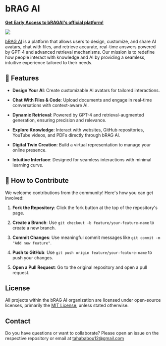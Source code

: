 # bRAG AI

**[Get Early Access to bRAGAI's official platform!](https://bragai.tech)**

<img src="https://pbs.twimg.com/profile_banners/1858826313487753216/1732013911/1500x500">

[bRAG AI](https://bragai.tech) is a platform that allows users to design, customize, and share AI avatars, chat with files, and retrieve accurate, real-time answers powered by GPT-4 and advanced retrieval mechanisms. Our mission is to redefine how people interact with knowledge and AI by providing a seamless, intuitive experience tailored to their needs.

## 🚀 Features

-   **Design Your AI**: Create customizable AI avatars for tailored
    interactions.

-   **Chat With Files & Code**: Upload documents and engage in real-time
    conversations with context-aware AI.

-   **Dynamic Retrieval**: Powered by GPT-4 and retrieval-augmented
    generation, ensuring precision and relevance.

-   **Explore Knowledge**: Interact with websites, GitHub repositories,
    YouTube videos, and PDFs directly through bRAG AI.

-   **Digital Twin Creation**: Build a virtual representation to manage
    your online presence.

-   **Intuitive Interface**: Designed for seamless interactions with
    minimal learning curve.

## 🌟 How to Contribute

We welcome contributions from the community! Here's how you can get
involved:

1.  **Fork the Repository**: Click the fork button at the top of the
    repository's page.

2.  **Create a Branch**: Use `git checkout -b feature/your-feature-name`
    to create a new branch.

3.  **Commit Changes**: Use meaningful commit messages like
    `git commit -m "Add new feature"`.

4.  **Push to GitHub**: Use `git push origin feature/your-feature-name`
    to push your changes.

5.  **Open a Pull Request**: Go to the original repository and open a
    pull request.

## License
All projects within the bRAG AI organization are licensed under open-source licenses, primarily the [MIT License](LICENSE), unless stated otherwise.

## Contact
Do you have questions or want to collaborate? Please open an issue on the respective repository or email at tahababou12@gmail.com


